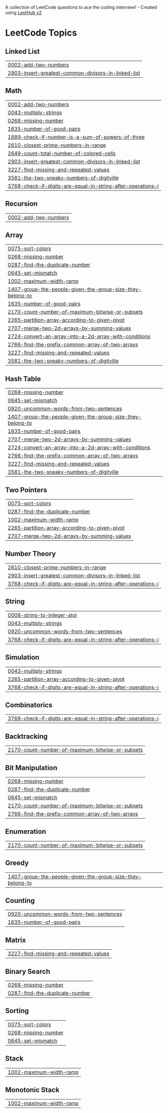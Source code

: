 A collection of LeetCode questions to ace the coding interview! - Created using [LeetHub v2](https://github.com/arunbhardwaj/LeetHub-2.0)
<!---LeetCode Topics Start-->
# LeetCode Topics
## Linked List
|  |
| ------- |
| [0002-add-two-numbers](https://github.com/1511Darshan/leetcode/tree/master/0002-add-two-numbers) |
| [2903-insert-greatest-common-divisors-in-linked-list](https://github.com/1511Darshan/leetcode/tree/master/2903-insert-greatest-common-divisors-in-linked-list) |
## Math
|  |
| ------- |
| [0002-add-two-numbers](https://github.com/1511Darshan/leetcode/tree/master/0002-add-two-numbers) |
| [0043-multiply-strings](https://github.com/1511Darshan/leetcode/tree/master/0043-multiply-strings) |
| [0268-missing-number](https://github.com/1511Darshan/leetcode/tree/master/0268-missing-number) |
| [1635-number-of-good-pairs](https://github.com/1511Darshan/leetcode/tree/master/1635-number-of-good-pairs) |
| [1889-check-if-number-is-a-sum-of-powers-of-three](https://github.com/1511Darshan/leetcode/tree/master/1889-check-if-number-is-a-sum-of-powers-of-three) |
| [2610-closest-prime-numbers-in-range](https://github.com/1511Darshan/leetcode/tree/master/2610-closest-prime-numbers-in-range) |
| [2649-count-total-number-of-colored-cells](https://github.com/1511Darshan/leetcode/tree/master/2649-count-total-number-of-colored-cells) |
| [2903-insert-greatest-common-divisors-in-linked-list](https://github.com/1511Darshan/leetcode/tree/master/2903-insert-greatest-common-divisors-in-linked-list) |
| [3227-find-missing-and-repeated-values](https://github.com/1511Darshan/leetcode/tree/master/3227-find-missing-and-repeated-values) |
| [3581-the-two-sneaky-numbers-of-digitville](https://github.com/1511Darshan/leetcode/tree/master/3581-the-two-sneaky-numbers-of-digitville) |
| [3768-check-if-digits-are-equal-in-string-after-operations-i](https://github.com/1511Darshan/leetcode/tree/master/3768-check-if-digits-are-equal-in-string-after-operations-i) |
## Recursion
|  |
| ------- |
| [0002-add-two-numbers](https://github.com/1511Darshan/leetcode/tree/master/0002-add-two-numbers) |
## Array
|  |
| ------- |
| [0075-sort-colors](https://github.com/1511Darshan/leetcode/tree/master/0075-sort-colors) |
| [0268-missing-number](https://github.com/1511Darshan/leetcode/tree/master/0268-missing-number) |
| [0287-find-the-duplicate-number](https://github.com/1511Darshan/leetcode/tree/master/0287-find-the-duplicate-number) |
| [0645-set-mismatch](https://github.com/1511Darshan/leetcode/tree/master/0645-set-mismatch) |
| [1002-maximum-width-ramp](https://github.com/1511Darshan/leetcode/tree/master/1002-maximum-width-ramp) |
| [1407-group-the-people-given-the-group-size-they-belong-to](https://github.com/1511Darshan/leetcode/tree/master/1407-group-the-people-given-the-group-size-they-belong-to) |
| [1635-number-of-good-pairs](https://github.com/1511Darshan/leetcode/tree/master/1635-number-of-good-pairs) |
| [2170-count-number-of-maximum-bitwise-or-subsets](https://github.com/1511Darshan/leetcode/tree/master/2170-count-number-of-maximum-bitwise-or-subsets) |
| [2265-partition-array-according-to-given-pivot](https://github.com/1511Darshan/leetcode/tree/master/2265-partition-array-according-to-given-pivot) |
| [2707-merge-two-2d-arrays-by-summing-values](https://github.com/1511Darshan/leetcode/tree/master/2707-merge-two-2d-arrays-by-summing-values) |
| [2724-convert-an-array-into-a-2d-array-with-conditions](https://github.com/1511Darshan/leetcode/tree/master/2724-convert-an-array-into-a-2d-array-with-conditions) |
| [2766-find-the-prefix-common-array-of-two-arrays](https://github.com/1511Darshan/leetcode/tree/master/2766-find-the-prefix-common-array-of-two-arrays) |
| [3227-find-missing-and-repeated-values](https://github.com/1511Darshan/leetcode/tree/master/3227-find-missing-and-repeated-values) |
| [3581-the-two-sneaky-numbers-of-digitville](https://github.com/1511Darshan/leetcode/tree/master/3581-the-two-sneaky-numbers-of-digitville) |
## Hash Table
|  |
| ------- |
| [0268-missing-number](https://github.com/1511Darshan/leetcode/tree/master/0268-missing-number) |
| [0645-set-mismatch](https://github.com/1511Darshan/leetcode/tree/master/0645-set-mismatch) |
| [0920-uncommon-words-from-two-sentences](https://github.com/1511Darshan/leetcode/tree/master/0920-uncommon-words-from-two-sentences) |
| [1407-group-the-people-given-the-group-size-they-belong-to](https://github.com/1511Darshan/leetcode/tree/master/1407-group-the-people-given-the-group-size-they-belong-to) |
| [1635-number-of-good-pairs](https://github.com/1511Darshan/leetcode/tree/master/1635-number-of-good-pairs) |
| [2707-merge-two-2d-arrays-by-summing-values](https://github.com/1511Darshan/leetcode/tree/master/2707-merge-two-2d-arrays-by-summing-values) |
| [2724-convert-an-array-into-a-2d-array-with-conditions](https://github.com/1511Darshan/leetcode/tree/master/2724-convert-an-array-into-a-2d-array-with-conditions) |
| [2766-find-the-prefix-common-array-of-two-arrays](https://github.com/1511Darshan/leetcode/tree/master/2766-find-the-prefix-common-array-of-two-arrays) |
| [3227-find-missing-and-repeated-values](https://github.com/1511Darshan/leetcode/tree/master/3227-find-missing-and-repeated-values) |
| [3581-the-two-sneaky-numbers-of-digitville](https://github.com/1511Darshan/leetcode/tree/master/3581-the-two-sneaky-numbers-of-digitville) |
## Two Pointers
|  |
| ------- |
| [0075-sort-colors](https://github.com/1511Darshan/leetcode/tree/master/0075-sort-colors) |
| [0287-find-the-duplicate-number](https://github.com/1511Darshan/leetcode/tree/master/0287-find-the-duplicate-number) |
| [1002-maximum-width-ramp](https://github.com/1511Darshan/leetcode/tree/master/1002-maximum-width-ramp) |
| [2265-partition-array-according-to-given-pivot](https://github.com/1511Darshan/leetcode/tree/master/2265-partition-array-according-to-given-pivot) |
| [2707-merge-two-2d-arrays-by-summing-values](https://github.com/1511Darshan/leetcode/tree/master/2707-merge-two-2d-arrays-by-summing-values) |
## Number Theory
|  |
| ------- |
| [2610-closest-prime-numbers-in-range](https://github.com/1511Darshan/leetcode/tree/master/2610-closest-prime-numbers-in-range) |
| [2903-insert-greatest-common-divisors-in-linked-list](https://github.com/1511Darshan/leetcode/tree/master/2903-insert-greatest-common-divisors-in-linked-list) |
| [3768-check-if-digits-are-equal-in-string-after-operations-i](https://github.com/1511Darshan/leetcode/tree/master/3768-check-if-digits-are-equal-in-string-after-operations-i) |
## String
|  |
| ------- |
| [0008-string-to-integer-atoi](https://github.com/1511Darshan/leetcode/tree/master/0008-string-to-integer-atoi) |
| [0043-multiply-strings](https://github.com/1511Darshan/leetcode/tree/master/0043-multiply-strings) |
| [0920-uncommon-words-from-two-sentences](https://github.com/1511Darshan/leetcode/tree/master/0920-uncommon-words-from-two-sentences) |
| [3768-check-if-digits-are-equal-in-string-after-operations-i](https://github.com/1511Darshan/leetcode/tree/master/3768-check-if-digits-are-equal-in-string-after-operations-i) |
## Simulation
|  |
| ------- |
| [0043-multiply-strings](https://github.com/1511Darshan/leetcode/tree/master/0043-multiply-strings) |
| [2265-partition-array-according-to-given-pivot](https://github.com/1511Darshan/leetcode/tree/master/2265-partition-array-according-to-given-pivot) |
| [3768-check-if-digits-are-equal-in-string-after-operations-i](https://github.com/1511Darshan/leetcode/tree/master/3768-check-if-digits-are-equal-in-string-after-operations-i) |
## Combinatorics
|  |
| ------- |
| [3768-check-if-digits-are-equal-in-string-after-operations-i](https://github.com/1511Darshan/leetcode/tree/master/3768-check-if-digits-are-equal-in-string-after-operations-i) |
## Backtracking
|  |
| ------- |
| [2170-count-number-of-maximum-bitwise-or-subsets](https://github.com/1511Darshan/leetcode/tree/master/2170-count-number-of-maximum-bitwise-or-subsets) |
## Bit Manipulation
|  |
| ------- |
| [0268-missing-number](https://github.com/1511Darshan/leetcode/tree/master/0268-missing-number) |
| [0287-find-the-duplicate-number](https://github.com/1511Darshan/leetcode/tree/master/0287-find-the-duplicate-number) |
| [0645-set-mismatch](https://github.com/1511Darshan/leetcode/tree/master/0645-set-mismatch) |
| [2170-count-number-of-maximum-bitwise-or-subsets](https://github.com/1511Darshan/leetcode/tree/master/2170-count-number-of-maximum-bitwise-or-subsets) |
| [2766-find-the-prefix-common-array-of-two-arrays](https://github.com/1511Darshan/leetcode/tree/master/2766-find-the-prefix-common-array-of-two-arrays) |
## Enumeration
|  |
| ------- |
| [2170-count-number-of-maximum-bitwise-or-subsets](https://github.com/1511Darshan/leetcode/tree/master/2170-count-number-of-maximum-bitwise-or-subsets) |
## Greedy
|  |
| ------- |
| [1407-group-the-people-given-the-group-size-they-belong-to](https://github.com/1511Darshan/leetcode/tree/master/1407-group-the-people-given-the-group-size-they-belong-to) |
## Counting
|  |
| ------- |
| [0920-uncommon-words-from-two-sentences](https://github.com/1511Darshan/leetcode/tree/master/0920-uncommon-words-from-two-sentences) |
| [1635-number-of-good-pairs](https://github.com/1511Darshan/leetcode/tree/master/1635-number-of-good-pairs) |
## Matrix
|  |
| ------- |
| [3227-find-missing-and-repeated-values](https://github.com/1511Darshan/leetcode/tree/master/3227-find-missing-and-repeated-values) |
## Binary Search
|  |
| ------- |
| [0268-missing-number](https://github.com/1511Darshan/leetcode/tree/master/0268-missing-number) |
| [0287-find-the-duplicate-number](https://github.com/1511Darshan/leetcode/tree/master/0287-find-the-duplicate-number) |
## Sorting
|  |
| ------- |
| [0075-sort-colors](https://github.com/1511Darshan/leetcode/tree/master/0075-sort-colors) |
| [0268-missing-number](https://github.com/1511Darshan/leetcode/tree/master/0268-missing-number) |
| [0645-set-mismatch](https://github.com/1511Darshan/leetcode/tree/master/0645-set-mismatch) |
## Stack
|  |
| ------- |
| [1002-maximum-width-ramp](https://github.com/1511Darshan/leetcode/tree/master/1002-maximum-width-ramp) |
## Monotonic Stack
|  |
| ------- |
| [1002-maximum-width-ramp](https://github.com/1511Darshan/leetcode/tree/master/1002-maximum-width-ramp) |
<!---LeetCode Topics End-->